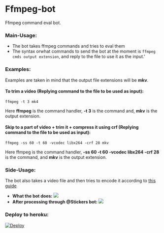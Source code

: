 # Ffmpeg-bot

Ffmpeg command eval bot.

### Main-Usage:
<ul>
<li>
The bot takes ffmpeg commands and tries to eval them
</li>
<li>
The syntax orwhat commands to send the bot at the moment is <code>ffmpeg cmds output extension</code>, and reply to the file to use it as the input.'
</li>
</ul>

### Examples:
Examples are taken in mind that the output file extensions will be **mkv**.
#### To trim a video (Replying command to the file to be used as input):
```
ffmpeg -t 3 mk4
```
Here **ffmpeg** is the command handler, **-t 3** is the command and, **mkv** is the output extension.
#### Skip to a part of video + trim it + compress it using crf (Replying command to the file to be used as input):
```
ffmpeg -ss 60 -t 60 -vcodec libx264 -crf 28 mkv
```
Here ffmpeg is the command handler, **-ss 60 -t 60 -vcodec libx264 -crf 28** is the command, and **mkv** is the output extension.

### Side-Usage:
The bot also takes a video file and then tries to encode it according to [this guide](https://core.telegram.org/stickers#video-sticker-requirements)

<ul>
<li>
<b>What the bot does:
<img src='https://telegra.ph/file/3bcb1b37493c0375ee840.jpg'>
</li>
<li>
After processing through @Stickers bot:
<img src='https://telegra.ph/file/221a2718e773fe3f72eda.jpg'>
</b>
</li>
</ul>

### Deploy to heroku:

[![Deploy](https://www.herokucdn.com/deploy/button.svg)](https://heroku.com/deploy?template=https://github.com/Zack-Bloodshot/Tg_Video_sticker_converter)
